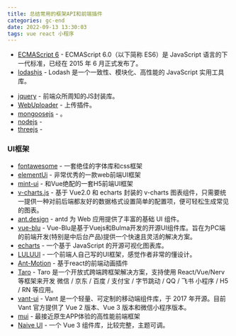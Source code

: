 ```yaml
---
title: 总结常用的框架API和前端插件
categories: gc-end
date: 2022-09-13 13:30:03
tags: vue react 小程序
---
```


- [ECMAScript 6](https://es6.ruanyifeng.com/#docs/intro) - ECMAScript 6.0（以下简称 ES6）是 JavaScript 语言的下一代标准，已经在 2015 年 6 月正式发布了。
- [lodashjs](https://www.lodashjs.com/) - Lodash 是一个一致性、模块化、高性能的 JavaScript 实用工具库。
<!-- more -->

- [jquery](https://jquery.cuishifeng.cn/) - 前端众所周知的JS封装库。
- [WebUploader](http://fex.baidu.com/webuploader/doc/index.html#WebUploader_Uploader_makeThumb) - 上传插件。
- [mongoosejs](https://mongoosejs.com/) - 。
- [nodejs](https://nodejs.cn/api/) - 
- [threejs](http://www.webgl3d.cn/) - 
### UI框架
- [fontawesome](https://fontawesome.dashgame.com/) - 一套绝佳的字体库和css框架
- [elementUi](https://element.eleme.cn/#/zh-CN/component/installation) - 非常优秀的一款web前端UI框架
- [mint-ui](http://mint-ui.github.io/#!/zh-cn) - 和Vue绝配的一套H5前端UI框架
- [v-charts.js](https://v-charts.js.org/#/line) - 基于 Vue2.0 和 echarts 封装的 v-charts 图表组件，只需要统一提供一种对前后端都友好的数据格式设置简单的配置项，便可轻松生成常见的图表。
- [ant.design](https://ant.design/index-cn) - antd 为 Web 应用提供了丰富的基础 UI 组件。
- [vue-blu](https://chenz24.github.io/vue-blu/#/) - Vue-Blu是基于Vuejs和Bulma开发的开源UI组件库。旨在为PC端的前端开发(特别是中后台产品)提供一个快速且灵活的解决方案。
- [echarts](https://echarts.apache.org/handbook/zh/get-started/) - 一个基于 JavaScript 的开源可视化图表库。
- [LULUUI](https://l-ui.com/content/about/design.html) - 一个前端人自己写的UI框架，感觉作者非常的懂设计。
- [Ant-Motion](https://motion.ant.design/exhibition-cn/) - 基于react的前端动画插件
- [Taro](https://nervjs.github.io/taro-docs/docs/) - Taro 是一个开放式跨端跨框架解决方案，支持使用 React/Vue/Nerv 等框架来开发 微信 / 京东 / 百度 / 支付宝 / 字节跳动 / QQ / 飞书 小程序 / H5 / RN 等应用。
- [vant-ui](https://vant-ui.github.io/vant/#/zh-CN) - Vant 是一个轻量、可定制的移动端组件库，于 2017 年开源。目前 Vant 官方提供了 Vue 2 版本、Vue 3 版本和微信小程序版本。
- [mui](https://dev.dcloud.net.cn/mui/ui/#picker) - 最接近原生APP体验的高性能前端框架
- [Naive UI](https://www.naiveui.com/zh-CN/os-theme/components/element) - 一个 Vue 3 组件库，比较完整，主题可调。







